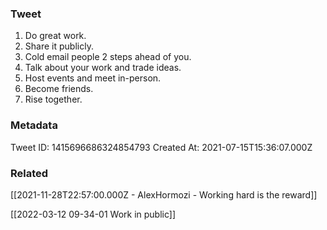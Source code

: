 ### Tweet
1. Do great work.
2. Share it publicly.
3. Cold email people 2 steps ahead of you.
4. Talk about your work and trade ideas.
5. Host events and meet in-person.
6. Become friends.
7. Rise together.

### Metadata
Tweet ID: 1415696686324854793
Created At: 2021-07-15T15:36:07.000Z

### Related
[[2021-11-28T22:57:00.000Z - AlexHormozi - Working hard is the reward]]

[[2022-03-12 09-34-01 Work in public]]
